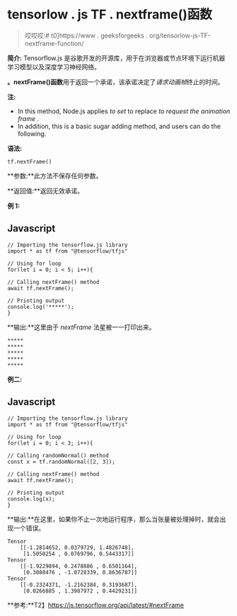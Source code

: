 # tensorlow . js TF . nextframe()函数

> 哎哎哎:# t0]https://www . geeksforgeeks . org/tensorlow-js-TF-nextframe-function/

**简介:** Tensorflow.js 是谷歌开发的开源库，用于在浏览器或节点环境下运行机器学习模型以及深度学习神经网络。

**。nextFrame()函数**用于返回一个承诺，该承诺决定了*请求动画帧*终止的时间。

**注:**

*   In this method, Node.js applies *to set* to replace *to request the animation frame* .
*   In addition, this is a basic sugar adding method, and users can do the following.

**语法:**

```
tf.nextFrame()
```

**参数:**此方法不保存任何参数。

**返回值:**返回无效承诺。

**例 1:**

## Javascript

```
// Importing the tensorflow.js library
import * as tf from "@tensorflow/tfjs"

// Using for loop
for(let i = 0; i < 5; i++){

// Calling nextFrame() method
await tf.nextFrame();

// Printing output
console.log('*****');
}
```

**输出:**这里由于 *nextFrame* 法星被一一打印出来。

```
*****
*****
*****
*****
*****
```

**例二:**

## Javascript

```
// Importing the tensorflow.js library
import * as tf from "@tensorflow/tfjs"

// Using for loop
for(let i = 0; i < 3; i++){

// Calling randomNormal() method
const x = tf.randomNormal([2, 3]);

// Calling nextFrame() method
await tf.nextFrame();

// Printing output
console.log(x);
}
```

**输出:**在这里，如果你不止一次地运行程序，那么当张量被处理掉时，就会出现一个错误。

```
Tensor
    [[-1.2814652, 0.0379729, 1.4826748],
     [1.5050254 , 0.0769796, 0.5443317]]
Tensor
    [[-1.9229894, 0.2478886 , 0.6501164],
     [0.3088476 , -1.0728339, 0.8636787]]
Tensor
    [[-0.2324371, -1.2162384, 0.3193687],
     [0.0266885 , 1.3987972 , 0.4429231]]
```

**参考:**T2】https://js.tensorflow.org/api/latest/#nextFrame